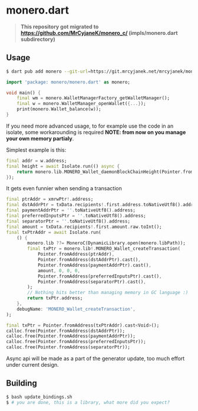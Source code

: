# monero.dart

> **This repository got migrated to https://github.com/MrCyjaneK/monero_c/ (impls/monero.dart subdirectory)**

## Usage

```bash
$ dart pub add monero --git-url=https://git.mrcyjanek.net/mrcyjanek/monero.dart
```

```dart
import 'package: monero/monero.dart' as monero;

void main() {
    final wm = monero.WalletManagerFactory_getWalletManager();
    final w = monero.WalletManager_openWallet({...});
    print(monero.Wallet_balance(w));
}
```

If you need more advanced usage, to for example use the code in an isolate, some workarounding is required **NOTE: from now on you manage your own memory partialy**.

Simplest example is this:

```dart
final addr = w.address; 
final height = await Isolate.run(() async {
    return monero.lib.MONERO_Wallet_daemonBlockChainHeight(Pointer.fromAddress(addr));
});
```

It gets even funnier when sending a transaction

```dart
final ptrAddr = xmrwPtr!.address;
final dstAddrPtr = txData.recipients!.first.address.toNativeUtf8().address;
final paymentAddrPtr = ''.toNativeUtf8().address;
final preferredInputsPtr = ''.toNativeUtf8().address;
final separatorPtr = ''.toNativeUtf8().address;
final amount = txData.recipients!.first.amount.raw.toInt();
final txPtrAddr = await Isolate.run(
    () {
        monero.lib ??= MoneroC(DynamicLibrary.open(monero.libPath));
        final txPtr = monero.lib!.MONERO_Wallet_createTransaction(
            Pointer.fromAddress(ptrAddr), 
            Pointer.fromAddress(dstAddrPtr).cast(), 
            Pointer.fromAddress(paymentAddrPtr).cast(), 
            amount, 0, 0, 0, 
            Pointer.fromAddress(preferredInputsPtr).cast(), 
            Pointer.fromAddress(separatorPtr).cast(),
        );
        // Nothing hits better than managing memory in GC language :)
        return txPtr.address;
    },
    debugName: 'MONERO_Wallet_createTransaction',
);

final txPtr = Pointer.fromAddress(txPtrAddr).cast<Void>();
calloc.free(Pointer.fromAddress(dstAddrPtr));
calloc.free(Pointer.fromAddress(paymentAddrPtr));
calloc.free(Pointer.fromAddress(preferredInputsPtr));
calloc.free(Pointer.fromAddress(separatorPtr));
```

Async api will be made as a part of the generator update, too much effort under current design.

## Building

```bash
$ bash update_bindings.sh
$ # you are done, this is a library, what more did you expect?
```
